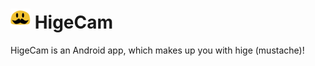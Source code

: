 # ![icon](images/icon_32.png) HigeCam
HigeCam is an Android app, which makes up you with hige (mustache)!
